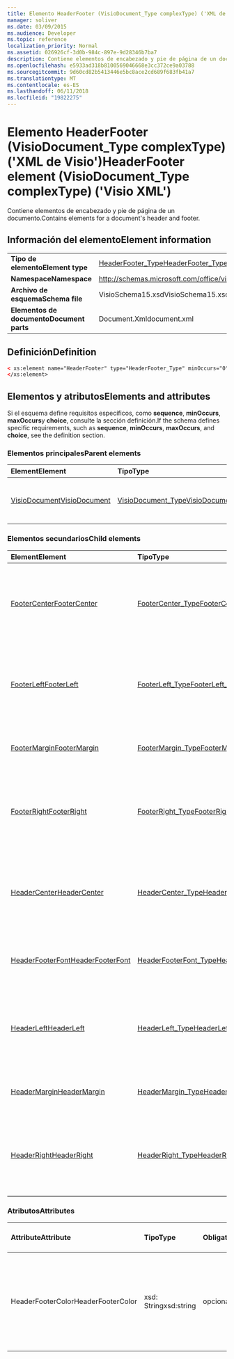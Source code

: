 ```yaml
---
title: Elemento HeaderFooter (VisioDocument_Type complexType) ('XML de Visio')
manager: soliver
ms.date: 03/09/2015
ms.audience: Developer
ms.topic: reference
localization_priority: Normal
ms.assetid: 026926cf-3d0b-984c-897e-9d28346b7ba7
description: Contiene elementos de encabezado y pie de página de un documento.
ms.openlocfilehash: e5933ad318b8100569046668e3cc372ce9a03788
ms.sourcegitcommit: 9d60cd82b5413446e5bc8ace2cd689f683fb41a7
ms.translationtype: MT
ms.contentlocale: es-ES
ms.lasthandoff: 06/11/2018
ms.locfileid: "19822275"
---
```

# <a name="headerfooter-element-visiodocumenttype-complextype-visio-xml"></a><span data-ttu-id="dc229-103">Elemento HeaderFooter (VisioDocument_Type complexType) ('XML de Visio')</span><span class="sxs-lookup"><span data-stu-id="dc229-103">HeaderFooter element (VisioDocument_Type complexType) ('Visio XML')</span></span>

<span data-ttu-id="dc229-104">Contiene elementos de encabezado y pie de página de un documento.</span><span class="sxs-lookup"><span data-stu-id="dc229-104">Contains elements for a document's header and footer.</span></span>
  
## <a name="element-information"></a><span data-ttu-id="dc229-105">Información del elemento</span><span class="sxs-lookup"><span data-stu-id="dc229-105">Element information</span></span>

|||
|:-----|:-----|
|<span data-ttu-id="dc229-106">**Tipo de elemento**</span><span class="sxs-lookup"><span data-stu-id="dc229-106">**Element type**</span></span> <br/> |[<span data-ttu-id="dc229-107">HeaderFooter_Type</span><span class="sxs-lookup"><span data-stu-id="dc229-107">HeaderFooter_Type</span></span>](headerfooter_type-complextypevisio-xml.md) <br/> |
|<span data-ttu-id="dc229-108">**Namespace**</span><span class="sxs-lookup"><span data-stu-id="dc229-108">**Namespace**</span></span> <br/> |http://schemas.microsoft.com/office/visio/2012/main  <br/> |
|<span data-ttu-id="dc229-109">**Archivo de esquema**</span><span class="sxs-lookup"><span data-stu-id="dc229-109">**Schema file**</span></span> <br/> |<span data-ttu-id="dc229-110">VisioSchema15.xsd</span><span class="sxs-lookup"><span data-stu-id="dc229-110">VisioSchema15.xsd</span></span>  <br/> |
|<span data-ttu-id="dc229-111">**Elementos de documento**</span><span class="sxs-lookup"><span data-stu-id="dc229-111">**Document parts**</span></span> <br/> |<span data-ttu-id="dc229-112">Document.Xml</span><span class="sxs-lookup"><span data-stu-id="dc229-112">document.xml</span></span>  <br/> |
   
## <a name="definition"></a><span data-ttu-id="dc229-113">Definición</span><span class="sxs-lookup"><span data-stu-id="dc229-113">Definition</span></span>

```XML
< xs:element name="HeaderFooter" type="HeaderFooter_Type" minOccurs="0" maxOccurs="1" >
</xs:element>
```

## <a name="elements-and-attributes"></a><span data-ttu-id="dc229-114">Elementos y atributos</span><span class="sxs-lookup"><span data-stu-id="dc229-114">Elements and attributes</span></span>

<span data-ttu-id="dc229-115">Si el esquema define requisitos específicos, como **sequence**, **minOccurs**, **maxOccurs**y **choice**, consulte la sección definición.</span><span class="sxs-lookup"><span data-stu-id="dc229-115">If the schema defines specific requirements, such as **sequence**, **minOccurs**, **maxOccurs**, and **choice**, see the definition section.</span></span> 
  
### <a name="parent-elements"></a><span data-ttu-id="dc229-116">Elementos principales</span><span class="sxs-lookup"><span data-stu-id="dc229-116">Parent elements</span></span>

|<span data-ttu-id="dc229-117">**Element**</span><span class="sxs-lookup"><span data-stu-id="dc229-117">**Element**</span></span>|<span data-ttu-id="dc229-118">**Tipo**</span><span class="sxs-lookup"><span data-stu-id="dc229-118">**Type**</span></span>|<span data-ttu-id="dc229-119">**Descripción**</span><span class="sxs-lookup"><span data-stu-id="dc229-119">**Description**</span></span>|
|:-----|:-----|:-----|
|[<span data-ttu-id="dc229-120">VisioDocument</span><span class="sxs-lookup"><span data-stu-id="dc229-120">VisioDocument</span></span>](visiodocument-elementvisio-xml.md) <br/> |[<span data-ttu-id="dc229-121">VisioDocument_Type</span><span class="sxs-lookup"><span data-stu-id="dc229-121">VisioDocument_Type</span></span>](visiodocument_type-complextypevisio-xml.md) <br/> |<span data-ttu-id="dc229-122">El elemento raíz de un documento de Microsoft Visio.</span><span class="sxs-lookup"><span data-stu-id="dc229-122">The root element of a Microsoft Visio document.</span></span>  <br/> |
   
### <a name="child-elements"></a><span data-ttu-id="dc229-123">Elementos secundarios</span><span class="sxs-lookup"><span data-stu-id="dc229-123">Child elements</span></span>

|<span data-ttu-id="dc229-124">**Element**</span><span class="sxs-lookup"><span data-stu-id="dc229-124">**Element**</span></span>|<span data-ttu-id="dc229-125">**Tipo**</span><span class="sxs-lookup"><span data-stu-id="dc229-125">**Type**</span></span>|<span data-ttu-id="dc229-126">**Descripción**</span><span class="sxs-lookup"><span data-stu-id="dc229-126">**Description**</span></span>|
|:-----|:-----|:-----|
|[<span data-ttu-id="dc229-127">FooterCenter</span><span class="sxs-lookup"><span data-stu-id="dc229-127">FooterCenter</span></span>](footercenter-element-headerfooter_type-complextypevisio-xml.md) <br/> |[<span data-ttu-id="dc229-128">FooterCenter_Type</span><span class="sxs-lookup"><span data-stu-id="dc229-128">FooterCenter_Type</span></span>](footercenter_type-complextypevisio-xml.md) <br/> |<span data-ttu-id="dc229-129">Contiene la cadena de texto que aparece en la parte central del pie de página de un documento.</span><span class="sxs-lookup"><span data-stu-id="dc229-129">Contains the text string that appears in the center portion of a document's footer.</span></span>  <br/> |
|[<span data-ttu-id="dc229-130">FooterLeft</span><span class="sxs-lookup"><span data-stu-id="dc229-130">FooterLeft</span></span>](footerleft-element-headerfooter_type-complextypevisio-xml.md) <br/> |[<span data-ttu-id="dc229-131">FooterLeft_Type</span><span class="sxs-lookup"><span data-stu-id="dc229-131">FooterLeft_Type</span></span>](footerleft_type-complextypevisio-xml.md) <br/> |<span data-ttu-id="dc229-132">Contiene la cadena de texto que aparece en la parte izquierda del pie de página de un documento.</span><span class="sxs-lookup"><span data-stu-id="dc229-132">Contains the text string that appears in the left portion of a document's footer.</span></span>  <br/> |
|[<span data-ttu-id="dc229-133">FooterMargin</span><span class="sxs-lookup"><span data-stu-id="dc229-133">FooterMargin</span></span>](footermargin-element-headerfooter_type-complextypevisio-xml.md) <br/> |[<span data-ttu-id="dc229-134">FooterMargin_Type</span><span class="sxs-lookup"><span data-stu-id="dc229-134">FooterMargin_Type</span></span>](footermargin_type-complextypevisio-xml.md) <br/> |<span data-ttu-id="dc229-135">Especifica el margen del pie de página de un documento.</span><span class="sxs-lookup"><span data-stu-id="dc229-135">Specifies the margin of a document's footer.</span></span>  <br/> |
|[<span data-ttu-id="dc229-136">FooterRight</span><span class="sxs-lookup"><span data-stu-id="dc229-136">FooterRight</span></span>](footerright-element-headerfooter_type-complextypevisio-xml.md) <br/> |[<span data-ttu-id="dc229-137">FooterRight_Type</span><span class="sxs-lookup"><span data-stu-id="dc229-137">FooterRight_Type</span></span>](footerright_type-complextypevisio-xml.md) <br/> |<span data-ttu-id="dc229-138">Contiene la cadena de texto que aparece en la parte derecha del pie de página de un documento.</span><span class="sxs-lookup"><span data-stu-id="dc229-138">Contains the text string that appears in the right portion of a document's footer.</span></span>  <br/> |
|[<span data-ttu-id="dc229-139">HeaderCenter</span><span class="sxs-lookup"><span data-stu-id="dc229-139">HeaderCenter</span></span>](headercenter-element-headerfooter_type-complextypevisio-xml.md) <br/> |[<span data-ttu-id="dc229-140">HeaderCenter_Type</span><span class="sxs-lookup"><span data-stu-id="dc229-140">HeaderCenter_Type</span></span>](headercenter_type-complextypevisio-xml.md) <br/> |<span data-ttu-id="dc229-141">Contiene la cadena de texto que aparece en la parte central del encabezado de un documento.</span><span class="sxs-lookup"><span data-stu-id="dc229-141">Contains the text string that appears in the center portion of a document's header.</span></span>  <br/> |
|[<span data-ttu-id="dc229-142">HeaderFooterFont</span><span class="sxs-lookup"><span data-stu-id="dc229-142">HeaderFooterFont</span></span>](headerfooterfont-element-headerfooter_type-complextypevisio-xml.md) <br/> |[<span data-ttu-id="dc229-143">HeaderFooterFont_Type</span><span class="sxs-lookup"><span data-stu-id="dc229-143">HeaderFooterFont_Type</span></span>](headerfooterfont_type-complextypevisio-xml.md) <br/> |<span data-ttu-id="dc229-144">Especifica la fuente utilizada para el texto de encabezado y pie de página.</span><span class="sxs-lookup"><span data-stu-id="dc229-144">Specifies the font used for the header and footer text.</span></span>  <br/> |
|[<span data-ttu-id="dc229-145">HeaderLeft</span><span class="sxs-lookup"><span data-stu-id="dc229-145">HeaderLeft</span></span>](headerleft-element-headerfooter_type-complextypevisio-xml.md) <br/> |[<span data-ttu-id="dc229-146">HeaderLeft_Type</span><span class="sxs-lookup"><span data-stu-id="dc229-146">HeaderLeft_Type</span></span>](headerleft_type-complextypevisio-xml.md) <br/> |<span data-ttu-id="dc229-147">Contiene la cadena de texto que aparece en la parte izquierda del encabezado de un documento.</span><span class="sxs-lookup"><span data-stu-id="dc229-147">Contains the text string that appears in the left portion of a document's header.</span></span>  <br/> |
|[<span data-ttu-id="dc229-148">HeaderMargin</span><span class="sxs-lookup"><span data-stu-id="dc229-148">HeaderMargin</span></span>](headermargin-element-headerfooter_type-complextypevisio-xml.md) <br/> |[<span data-ttu-id="dc229-149">HeaderMargin_Type</span><span class="sxs-lookup"><span data-stu-id="dc229-149">HeaderMargin_Type</span></span>](headermargin_type-complextypevisio-xml.md) <br/> |<span data-ttu-id="dc229-150">Especifica el margen del encabezado de un documento.</span><span class="sxs-lookup"><span data-stu-id="dc229-150">Specifies the margin of a document's header.</span></span>  <br/> |
|[<span data-ttu-id="dc229-151">HeaderRight</span><span class="sxs-lookup"><span data-stu-id="dc229-151">HeaderRight</span></span>](headerright-element-headerfooter_type-complextypevisio-xml.md) <br/> |[<span data-ttu-id="dc229-152">HeaderRight_Type</span><span class="sxs-lookup"><span data-stu-id="dc229-152">HeaderRight_Type</span></span>](headerright_type-complextypevisio-xml.md) <br/> |<span data-ttu-id="dc229-153">Contiene la cadena de texto que aparece en la parte derecha del encabezado de un documento.</span><span class="sxs-lookup"><span data-stu-id="dc229-153">Contains the text string that appears in the right portion of a document's header.</span></span>  <br/> |
   
### <a name="attributes"></a><span data-ttu-id="dc229-154">Atributos</span><span class="sxs-lookup"><span data-stu-id="dc229-154">Attributes</span></span>

|<span data-ttu-id="dc229-155">**Attribute**</span><span class="sxs-lookup"><span data-stu-id="dc229-155">**Attribute**</span></span>|<span data-ttu-id="dc229-156">**Tipo**</span><span class="sxs-lookup"><span data-stu-id="dc229-156">**Type**</span></span>|<span data-ttu-id="dc229-157">**Obligatorio**</span><span class="sxs-lookup"><span data-stu-id="dc229-157">**Required**</span></span>|<span data-ttu-id="dc229-158">**Descripción**</span><span class="sxs-lookup"><span data-stu-id="dc229-158">**Description**</span></span>|<span data-ttu-id="dc229-159">**Valores posibles**</span><span class="sxs-lookup"><span data-stu-id="dc229-159">**Possible values**</span></span>|
|:-----|:-----|:-----|:-----|:-----|
|<span data-ttu-id="dc229-160">HeaderFooterColor</span><span class="sxs-lookup"><span data-stu-id="dc229-160">HeaderFooterColor</span></span>  <br/> |<span data-ttu-id="dc229-161">xsd: String</span><span class="sxs-lookup"><span data-stu-id="dc229-161">xsd:string</span></span>  <br/> |<span data-ttu-id="dc229-162">opcional</span><span class="sxs-lookup"><span data-stu-id="dc229-162">optional</span></span>  <br/> |<span data-ttu-id="dc229-163">El valor RGB del color del texto del encabezado y pie de página en notación hexadecimal; Por ejemplo, #rrggbb.</span><span class="sxs-lookup"><span data-stu-id="dc229-163">The RGB value of the text color for the header and footer in hexadecimal notation; for example, #rrggbb.</span></span>  <br/> |<span data-ttu-id="dc229-164">Valores del tipo XSD: String.</span><span class="sxs-lookup"><span data-stu-id="dc229-164">Values of the xsd:string type.</span></span>  <br/> |
   

